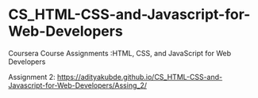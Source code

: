 # CS_HTML-CSS-and-Javascript-for-Web-Developers

Coursera Course Assignments :HTML, CSS, and JavaScript for Web Developers

Assignment 2:
https://adityakubde.github.io/CS_HTML-CSS-and-Javascript-for-Web-Developers/Assing_2/

